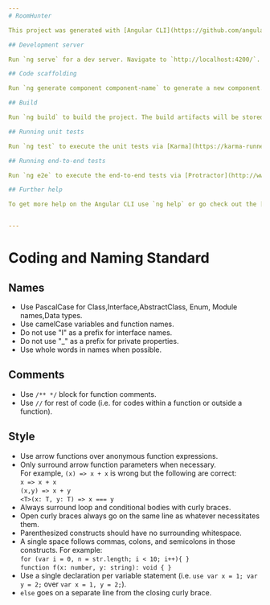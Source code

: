 ```yaml
---
# RoomHunter

This project was generated with [Angular CLI](https://github.com/angular/angular-cli) version 6.1.3.

## Development server

Run `ng serve` for a dev server. Navigate to `http://localhost:4200/`. The app will automatically reload if you change any of the source files.

## Code scaffolding

Run `ng generate component component-name` to generate a new component. You can also use `ng generate directive|pipe|service|class|guard|interface|enum|module`.

## Build

Run `ng build` to build the project. The build artifacts will be stored in the `dist/` directory. Use the `--prod` flag for a production build.

## Running unit tests

Run `ng test` to execute the unit tests via [Karma](https://karma-runner.github.io).

## Running end-to-end tests

Run `ng e2e` to execute the end-to-end tests via [Protractor](http://www.protractortest.org/).

## Further help

To get more help on the Angular CLI use `ng help` or go check out the [Angular CLI README](https://github.com/angular/angular-cli/blob/master/README.md).


---
```


# Coding and Naming Standard

## Names

- Use PascalCase for Class,Interface,AbstractClass, Enum, Module names,Data types.
- Use camelCase variables and function names.
- Do not use "I" as a prefix for interface names.
- Do not use "\_" as a prefix for private properties.
- Use whole words in names when possible.

## Comments

- Use `/** */` block for function comments.
- Use `//` for rest of code (i.e. for codes within a function or outside a function).

## Style

- Use arrow functions over anonymous function expressions.
- Only surround arrow function parameters when necessary.  
   For example, `(x) => x + x` is wrong but the following are correct:  
   `x => x + x`  
  `(x,y) => x + y`  
  `<T>(x: T, y: T) => x === y`
- Always surround loop and conditional bodies with curly braces.
- Open curly braces always go on the same line as whatever necessitates them.
- Parenthesized constructs should have no surrounding whitespace.
- A single space follows commas, colons, and semicolons in those constructs. For example:  
   `for (var i = 0, n = str.length; i < 10; i++){ }`  
  `function f(x: number, y: string): void { }`
- Use a single declaration per variable statement (i.e. `use var x = 1; var y = 2;` over `var x = 1, y = 2;`).
- `else` goes on a separate line from the closing curly brace.
